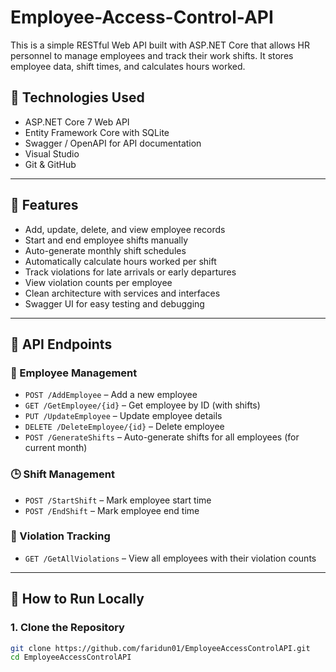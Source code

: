 # Employee-Access-Control-API

This is a simple RESTful Web API built with ASP.NET Core that allows HR personnel to manage employees and track their work shifts. It stores employee data, shift times, and calculates hours worked.

## 🔧 Technologies Used

- ASP.NET Core 7 Web API  
- Entity Framework Core with SQLite  
- Swagger / OpenAPI for API documentation  
- Visual Studio  
- Git & GitHub  

---

## 🚀 Features

- Add, update, delete, and view employee records  
- Start and end employee shifts manually  
- Auto-generate monthly shift schedules  
- Automatically calculate hours worked per shift  
- Track violations for late arrivals or early departures  
- View violation counts per employee  
- Clean architecture with services and interfaces  
- Swagger UI for easy testing and debugging  

---

## 📌 API Endpoints

### 👤 Employee Management

- `POST /AddEmployee` – Add a new employee  
- `GET /GetEmployee/{id}` – Get employee by ID (with shifts)  
- `PUT /UpdateEmployee` – Update employee details  
- `DELETE /DeleteEmployee/{id}` – Delete employee
- `POST /GenerateShifts` – Auto-generate shifts for all employees (for current month)  


### 🕒 Shift Management

- `POST /StartShift` – Mark employee start time  
- `POST /EndShift` – Mark employee end time  

### 🚨 Violation Tracking

- `GET /GetAllViolations` – View all employees with their violation counts  

---

## 🔄 How to Run Locally

### 1. Clone the Repository

```bash
git clone https://github.com/faridun01/EmployeeAccessControlAPI.git
cd EmployeeAccessControlAPI
